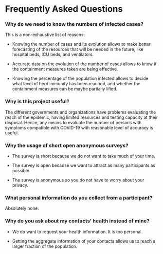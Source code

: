 # Frequently Asked Questions

### Why do we need to know the numbers of infected cases?

This is a non-exhaustive list of reasons:

- Knowing the number of cases and its evolution allows to make better forecasting of the resources that will be needed in the future, like 
hospital beds, ICU beds, and ventilators.

- Accurate data on the evolution of the number of cases allows to know if the containment measures taken are being effective.

- Knowing the percentage of the population infected allows to decide what level of herd immunity has been reached, and whether
the containment measures can be maybe partially lifted.

### Why is this project useful?

The different governments and organizations have problems evaluating the reach of the epidemic, 
having limited resources and testing capacity at their disposal. Hence, any means to 
evaluate the number of persons with symptoms compatible with COVID-19 with reasonable level of accuracy is useful.

### Why the usage of short open anonymous surveys?

- The survey is short because we do not want to take much of your time.

- The survey is open because we want to attract as many participants as possible.

- The survey is anonymous so you do not have to worry about your privacy.

### What personal information do you collect from a participant?

Absolutely none.

### Why do you ask about my contacts' health instead of mine?

- We do want to request your health information. It is too personal.

- Getting the aggregate information of your contacts allows us to reach a larger fraction of the population.
